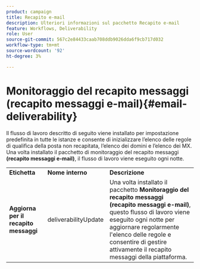 ```yaml
---
product: campaign
title: Recapito e-mail
description: Ulteriori informazioni sul pacchetto Recapito e-mail
feature: Workflows, Deliverability
role: User
source-git-commit: 567c2e84433caab708ddb9026dda6f9cb717d032
workflow-type: tm+mt
source-wordcount: '92'
ht-degree: 3%

---
```



# Monitoraggio del recapito messaggi (recapito messaggi e-mail){#email-deliverability}

Il flusso di lavoro descritto di seguito viene installato per impostazione predefinita in tutte le istanze e consente di inizializzare l’elenco delle regole di qualifica della posta non recapitata, l’elenco dei domini e l’elenco dei MX. Una volta installato il pacchetto di monitoraggio del recapito messaggi **(recapito messaggi e-mail)**, il flusso di lavoro viene eseguito ogni notte.
<table> 
 <tbody> 
  <tr> 
   <td> <strong>Etichetta</strong><br /> </td> 
   <td> <strong>Nome interno</strong><br /> </td> 
   <td> <strong>Descrizione</strong><br /> </td> 
  </tr> 
  <tr> 
   <td> <strong>Aggiorna per il recapito messaggi</strong><br /> </td> 
   <td> <span class="uicontrol">deliverabilityUpdate</span> <br /> </td> 
   <td>  Una volta installato il pacchetto <strong>Monitoraggio del recapito messaggi (recapito messaggi e-mail)</strong>, questo flusso di lavoro viene eseguito ogni notte per aggiornare regolarmente l'elenco delle regole e consentire di gestire attivamente il recapito messaggi della piattaforma.<br /> </td> 
  </tr> 
 </tbody> 
</table>

